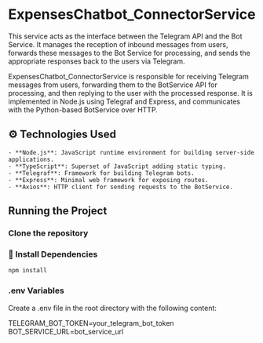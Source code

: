 # ExpensesChatbot_ConnectorService
This service acts as the interface between the Telegram API and the Bot Service. It manages the reception of inbound messages from users, forwards these messages to the Bot Service for processing, and sends the appropriate responses back to the users via Telegram.

ExpensesChatbot_ConnectorService is responsible for receiving Telegram messages from users, forwarding them to the BotService API for processing, and then replying to the user with the processed response. It is implemented in Node.js using Telegraf and Express, and communicates with the Python-based BotService over HTTP.


## ⚙️ Technologies Used
    - **Node.js**: JavaScript runtime environment for building server-side applications.
    - **TypeScript**: Superset of JavaScript adding static typing.
    - **Telegraf**: Framework for building Telegram bots.
    - **Express**: Minimal web framework for exposing routes.
    - **Axios**: HTTP client for sending requests to the BotService.

## Running the Project

### Clone the repository

### 💾 Install Dependencies

```bash
npm install
```

### .env Variables
Create a .env file in the root directory with the following content:

TELEGRAM_BOT_TOKEN=your_telegram_bot_token
BOT_SERVICE_URL=bot_service_url 

